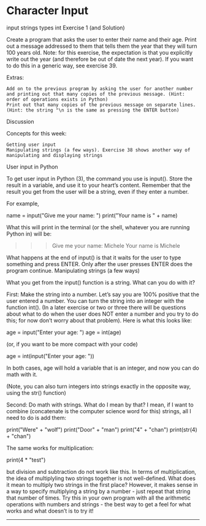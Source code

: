 # Character Input
input strings types int
Exercise 1 (and Solution)

Create a program that asks the user to enter their name and their age. Print out a message addressed to them that tells them the year that they will turn 100 years old. Note: for this exercise, the expectation is that you explicitly write out the year (and therefore be out of date the next year). If you want to do this in a generic way, see exercise 39.

Extras:

    Add on to the previous program by asking the user for another number and printing out that many copies of the previous message. (Hint: order of operations exists in Python)
    Print out that many copies of the previous message on separate lines. (Hint: the string "\n is the same as pressing the ENTER button)

Discussion

Concepts for this week:

    Getting user input
    Manipulating strings (a few ways). Exercise 38 shows another way of manipulating and displaying strings

User input in Python

To get user input in Python (3), the command you use is input(). Store the result in a variable, and use it to your heart’s content. Remember that the result you get from the user will be a string, even if they enter a number.

For example,

name = input("Give me your name: ")
print("Your name is " + name)

What this will print in the terminal (or the shell, whatever you are running Python in) will be:

>>> Give me your name: Michele
Your name is Michele

What happens at the end of input() is that it waits for the user to type something and press ENTER. Only after the user presses ENTER does the program continue.
Manipulating strings (a few ways)

What you get from the input() function is a string. What can you do with it?

First: Make the string into a number. Let’s say you are 100% positive that the user entered a number. You can turn the string into an integer with the function int(). (In a later exercise or two or three there will be questions about what to do when the user does NOT enter a number and you try to do this; for now don’t worry about that problem). Here is what this looks like:

age = input("Enter your age: ")
age = int(age)

(or, if you want to be more compact with your code)

age = int(input("Enter your age: "))
	

In both cases, age will hold a variable that is an integer, and now you can do math with it.

(Note, you can also turn integers into strings exactly in the opposite way, using the str() function)

Second: Do math with strings. What do I mean by that? I mean, if I want to combine (concatenate is the computer science word for this) strings, all I need to do is add them:

	
print("Were" + "wolf")
print("Door" + "man")
print("4" + "chan")
print(str(4) + "chan")

The same works for multiplication:

print(4 * "test")

but division and subtraction do not work like this. In terms of multiplication, the idea of multiplyling two strings together is not well-defined. What does it mean to multiply two strings in the first place? However, it makes sense in a way to specify multiplying a string by a number - just repeat that string that number of times. Try this in your own program with all the arithmetic operations with numbers and strings - the best way to get a feel for what works and what doesn’t is to try it!

---

